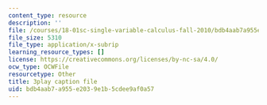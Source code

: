 ```yaml
---
content_type: resource
description: ''
file: /courses/18-01sc-single-variable-calculus-fall-2010/bdb4aab7a955e2039e1b5cdee9af0a57_z1FRDkxlmg8.srt
file_size: 5310
file_type: application/x-subrip
learning_resource_types: []
license: https://creativecommons.org/licenses/by-nc-sa/4.0/
ocw_type: OCWFile
resourcetype: Other
title: 3play caption file
uid: bdb4aab7-a955-e203-9e1b-5cdee9af0a57
---
```

